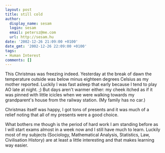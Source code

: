```yaml
---
layout: post
title: still cold
author:
  display_name: sesam
  login: sesam
  email: petersz@me.com
  url: http://sesam.hu
date: '2002-12-26 21:09:00 +0100'
date_gmt: '2002-12-26 22:09:00 +0100'
tags:
- Human Interest
comments: []
---
```


This Christmas was freezing indeed. Yesterday at the break of dawn the temperature outside was below minus eighteen degrees Celsius as my mother reported. Luckily I was fast asleep that early because I tend to play AO late at night. ;) But days aren't warmer either: my cheek itched as if it was pinned with little icicles when we were walking towards my grandparent's house from the railway station. (My family has no car.)

Christmas itself was happy, I got tons of presents and it was much of a relief noting that all of my presents were a good choice.

What bothers me though is the period of hard work I am standing before as I will start exams almost in a week now and I still have much to learn. Luckily most of my subjects (Sociology, Mathematical Analysis, Statistics, Law, Civilisation History) are at least a little interesting and that makes learning way easier.
